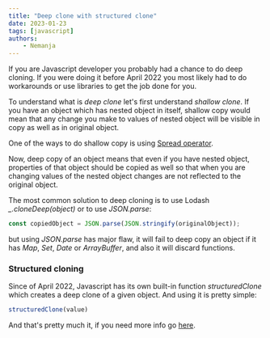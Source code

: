 ```yaml
---
title: "Deep clone with structured clone"
date: 2023-01-23
tags: [javascript]
authors:
    - Nemanja
---
```


If you are Javascript developer you probably had a chance to do deep cloning.
If you were doing it before April 2022 you most likely had to do workarounds or use
libraries to get the job done for you.

To understand what is *deep clone* let's first understand *shallow clone*.
If you have an object which has nested object in itself, shallow copy
would mean that any change you make to values of nested object will be visible in copy as well as in original object.

One of the ways to do shallow copy is
using [Spread operator](https://developer.mozilla.org/en-US/docs/Web/JavaScript/Reference/Operators/Spread_syntax).

Now, deep copy of an object means that even if you have nested object, properties of that object should be copied as well so that
when you are changing values of the nested object changes are not reflected to the original object.

The most common solution to deep cloning is to use Lodash *_.cloneDeep(object)* or to use *JSON.parse*:

```js
const copiedObject = JSON.parse(JSON.stringify(originalObject));
```

but using *JSON.parse* has major flaw, it will fail to deep copy an object if it has *Map*, *Set*, *Date*
or *ArrayBuffer*, and also it will discard functions.

### Structured cloning

Since of April 2022, Javascript has its own built-in function *structuredClone* which creates a deep
clone of a given object. And using it is pretty simple:

```js
structuredClone(value)
```

And that's pretty much it, if you need more info go [here](https://developer.mozilla.org/en-US/docs/Web/API/structuredClone).